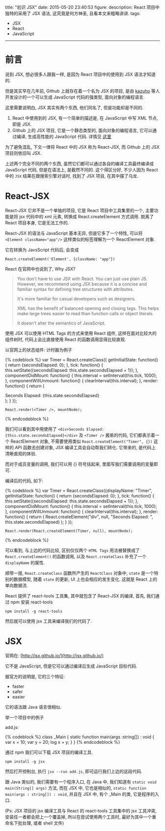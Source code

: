 title: "初识 JSX"
date: 2015-05-20 23:40:53
figure:
description: React 项目中独特的采用了 JSX 语法, 这究竟是何方神圣, 且看本文来粗略讲讲.
tags:
- JSX
- React
- JavaScript
---


# 前言

说到 JSX, 想必很多人跟我一样, 是因为 React 项目中的使用到 JSX 语法才知道的.

但是其实早在几年前, Github 上就存在着一个名为 JSX 的项目, 是由 [kazuho](https://github.com/kazuho) 等人开发设计的一个可以生成 JavaScript 代码的强类型, 面向对象的编程语言.

这里需要说明白, JSX 其实有两个东西, 他们同名了, 但是功能却是不同的.

1. React 中使用到的 JSX, 有一个简单的描述是, 在 JavaScript 中写 XML 节点, 即是 JSX.
2. Github 上的 JSX 项目, 它是一个静态类型的, 面向对象的编程语言, 它可以通过编译, 生成高性能的 JavaScript 代码. 详情见 [这里](http://jsx.github.io/)

为了避免混乱, 下文一律将 React 中的 JSX 称为 React-JSX, 而 Github 上的 JSX 项目则依旧叫 JSX.

上述两个完全不同的两个东西, 虽然它们都可以通过各自的编译工具最终编译成 JavaScript 代码, 但是在语法上, 是截然不同的. 这个得区分好, 不少人因为 React 中的 `JSX` 结果在跟搜索引擎对话时, 找到了 JSX 项目, 在其中摆了乌龙.

# React-JSX

React-JSX 它并不是一个单独的项目, 它是 React 项目中工具集里的一个, 主要功能是将 jsx 代码中的 xml 元素, 转换成 React.createElement 方式调用. 脱离了 React 项目本身, 它是无法工作的.

React-JSX 的语法与 JavaScript 基本无异, 但是它多了一个特性, 可以将 `<Element className="app"/>` 这样类似的标签理解为一个 ReactElement 对象.

它在转换为 JavsScript 代码后, 会变成

    React.createElement('Element', {className: "app"})

React 在官网中也说到了, Why JSX?

>You don't have to use JSX with React. You can just use plain JS. However, we recommend using JSX because it is a concise and familiar syntax for defining tree structures with attributes.
>
>It's more familiar for casual developers such as designers.
>
>XML has the benefit of balanced opening and closing tags. This helps make large trees easier to read than function calls or object literals.
>
>It doesn't alter the semantics of JavaScript.

使用 JSX 可以使用 HTML Tags 的方式来使用 React 组件, 这样在面对比较大的组件树时, 代码上会比直接使用 React 的函数调用显得比较直观.

以官网上的状态组件: 计时器为例子

{% codeblock %}
    var Timer = React.createClass({
      getInitialState: function() {
        return {secondsElapsed: 0};
      },
      tick: function() {
        this.setState({secondsElapsed: this.state.secondsElapsed + 1});
      },
      componentDidMount: function() {
        this.interval = setInterval(this.tick, 1000);
      },
      componentWillUnmount: function() {
        clearInterval(this.interval);
      },
      render: function() {
        return (
          <div>Seconds Elapsed: {this.state.secondsElapsed}</div>
        );
      }
    });

    React.render(<Timer />, mountNode);
{% endcodeblock %}

我们可以看到其中用使用了 `<div>Seconds Elapsed: {this.state.secondsElapsed}</div>` 及 `<Timer />` 酱紫的代码, 它们都表示着一个 ReactElement 对象, 不需要使用类似 `React.createElement("Timer", {})` 这样的 API 函数去创建对象, JSX 编译工具会自动帮我们转化.
它带来的, 是代码上清晰直观的体验.

而对于成员变量的调用, 我们可以用 \{\} 符号括起来, 里面写我们需要调用的变量即可.

编译后的代码, 如下:

{% codeblock %}
    var Timer = React.createClass({displayName: "Timer",
      getInitialState: function() {
        return {secondsElapsed: 0};
      },
      tick: function() {
        this.setState({secondsElapsed: this.state.secondsElapsed + 1});
      },
      componentDidMount: function() {
        this.interval = setInterval(this.tick, 1000);
      },
      componentWillUnmount: function() {
        clearInterval(this.interval);
      },
      render: function() {
        return (
          React.createElement("div", null, "Seconds Elapsed: ", this.state.secondsElapsed)
        );
      }
    });

    React.render(React.createElement(Timer, null), mountNode);
{% endcodeblock %}

可以看到, 与上边的代码比较, 区别仅仅两个 `HTML Tags` 用法被替换成了 `React.createElement()` 的函数调用, 以及 `React.createClass` 补充了一个 `displayName` 的属性.

顺带一提, `React.createClass` 函数所产生的 `ReactClass` 对象中, `state` 是一个特别的数据模型, 随着 `state` 的更新, UI 上也会相应的发生变化. 这就是 React 上的单向数据流.

React 提供了 react-tools 工具集, 其中就包含了 React-JSX 的编译, 首先, 我们通过 npm 安装 react-tools

    npm install -g react-tools

然后就可以使用 jsx 工具来编译我们的代码了.

# JSX

官网在: [http://jsx.github.io/](http://jsx.github.io/)

它不是 JavaScript, 但是它可以通过编译后生成 JavaScript 目标代码.

据官方的说明是, 它的三个特征:

+ faster
+ safer
+ easier

它的语法跟 Java 语言很相似.

举一个项目中的例子

add.js:

{% codeblock %}
    class _Main {
      static function main(args :string[]) : void {
        var x = 10;
        var y = 20;
        log x + y;
      }
    }
{% endcodeblock %}

通过 npm 我们可以下载 JSX 项目的编译工具.

    npm install -g jsx

然后打开控制台, 执行 `jsx --run add.js`, 即可运行我们上边的这段代码.

跟 Java 类似的, 我们需要有一个程序入口, 在 Java 中, 我们知道有 `static void main(String[] args)` 方法, 而在 JSX 中, 它也是相似的, `static function main(args : string[]) : void`, 并且在 JSX 中, 有个 _Main 的类, 它是程序的入口.

\(Ps: JSX 项目的 jsx 编译工具与 React 的 react-tools 工具集中的 jsx 工具冲突, 安装任一者都会把上一个覆盖掉, 所以在尝试使用两个工具时, 最好为其中一个重命名下批处理, 或者 shell 文件\)